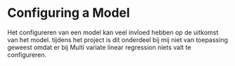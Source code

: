 # Configuring a Model

Het configureren van een model kan veel invloed hebben op de uitkomst van het model. tijdens het project is dit onderdeel bij mij niet van toepassing geweest omdat er bij Multi variate linear regression niets valt te configureren.
